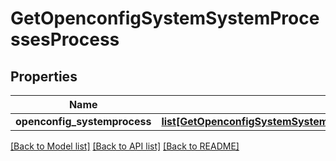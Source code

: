 # GetOpenconfigSystemSystemProcessesProcess

## Properties
Name | Type | Description | Notes
------------ | ------------- | ------------- | -------------
**openconfig_systemprocess** | [**list[GetOpenconfigSystemSystemOpenconfigsystemsystemProcessesProcess]**](GetOpenconfigSystemSystemOpenconfigsystemsystemProcessesProcess.md) |  | [optional] 

[[Back to Model list]](../README.md#documentation-for-models) [[Back to API list]](../README.md#documentation-for-api-endpoints) [[Back to README]](../README.md)


